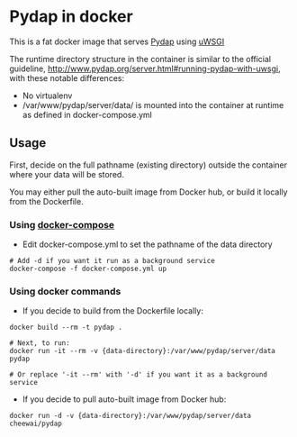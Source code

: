 # Pydap in docker

This is a fat docker image that serves [Pydap](http://www.pydap.org/) using [uWSGI](https://uwsgi-docs.readthedocs.org/en/latest/)

The runtime directory structure in the container is similar to the official guideline, http://www.pydap.org/server.html#running-pydap-with-uwsgi, with these notable differences:

- No virtualenv
- /var/www/pydap/server/data/ is mounted into the container at runtime as defined in docker-compose.yml

## Usage

First, decide on the full pathname (existing directory) outside the container where your data will be stored.

You may either pull the auto-built image from Docker hub, or build it locally from the Dockerfile.

### Using [docker-compose](https://docs.docker.com/compose/)

* Edit docker-compose.yml to set the pathname of the data directory

```
# Add -d if you want it run as a background service
docker-compose -f docker-compose.yml up
```

### Using docker commands

* If you decide to build from the Dockerfile locally:

```
docker build --rm -t pydap .

# Next, to run:
docker run -it --rm -v {data-directory}:/var/www/pydap/server/data pydap

# Or replace '-it --rm' with '-d' if you want it as a background service
```

* If you decide to pull auto-built image from Docker hub:

```
docker run -d -v {data-directory}:/var/www/pydap/server/data cheewai/pydap
```
